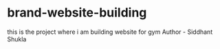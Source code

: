 # brand-website-building
this is the project where i am building website for gym
Author - Siddhant Shukla
